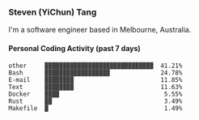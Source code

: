### Steven (YiChun) Tang

I'm a software engineer based in Melbourne, Australia.

#### Personal Coding Activity (past 7 days)
```
other     ▓▓▓▓▓▓▓▓▓▓▓▓▓▓▓▓▓▓▓▓▓▓▓▓▓▓▓▓▓▓  41.21%
Bash      ▓▓▓▓▓▓▓▓▓▓▓▓▓▓▓▓▓▓              24.78%
E-mail    ▓▓▓▓▓▓▓▓                        11.85%
Text      ▓▓▓▓▓▓▓▓                        11.63%
Docker    ▓▓▓▓                             5.55%
Rust      ▓▓                               3.49%
Makefile  ▓                                1.49%
```
